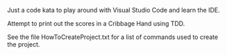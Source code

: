 Just a code kata to play around with Visual Studio Code and learn the IDE.

Attempt to print out the scores in a Cribbage Hand using TDD.

See the file HowToCreateProject.txt for a list of commands used to create the project.